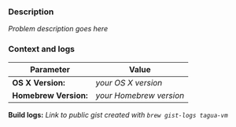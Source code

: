 ### Description

_Problem description goes here_

### Context and logs

Parameter               | Value
----------------------- | ------------------
**OS X Version:**       | _your OS X version_
**Homebrew Version:**   | _your Homebrew version_

**Build logs:** _Link to public gist created with `brew gist-logs tagua-vm`_
